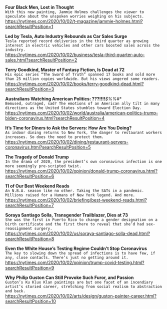 **Four Black Men, Lost in Thought**\
`With this new painting, Jammie Holmes challenges the viewer to speculate about the unspoken worries weighing on his subjects.`\
https://nytimes.com/2020/10/02/t-magazine/jammie-holmes.html?searchResultPosition=1

**Led by Tesla, Auto Industry Rebounds as Car Sales Surge**\
`Tesla reported record deliveries in the third quarter as growing interest in electric vehicles and other cars boosted sales across the industry.`\
https://nytimes.com/2020/10/02/business/tesla-third-quarter-auto-sales.html?searchResultPosition=2

**Terry Goodkind, Master of Fantasy Fiction, Is Dead at 72**\
`His epic series “The Sword of Truth” spanned 17 books and sold more than 25 million copies worldwide. But his views angered some readers.`\
https://nytimes.com/2020/10/02/books/terry-goodkind-dead.html?searchResultPosition=3

**Australians Watching American Politics: ???!!!!***$%%#**\
`Bemused, outraged, sad? The emotions of an American ally tilt in many directions as the United States stumbles toward Election Day.`\
https://nytimes.com/2020/10/02/world/australia/american-politics-trump-biden-coronavirus.html?searchResultPosition=4

**It’s Time for Diners to Ask the Servers: How Are You Doing?**\
`As indoor dining returns to New York, the danger to restaurant workers increases. So does the need to protect them.`\
https://nytimes.com/2020/10/02/dining/restaurant-servers-coronavirus.html?searchResultPosition=5

**The Tragedy of Donald Trump**\
`In the drama of 2020, the president’s own coronavirus infection is one more seemingly pre-scripted twist.`\
https://nytimes.com/2020/10/02/opinion/donald-trump-coronavirus.html?searchResultPosition=6

**11 of Our Best Weekend Reads**\
`An N.B.A. season like no other. Taking the SATs in a pandemic. Millions raised for a Humans of New York legend. And more.`\
https://nytimes.com/2020/10/02/briefing/best-weekend-reads.html?searchResultPosition=7

**Soraya Santiago Solla, Transgender Trailblazer, Dies at 73**\
`She was the first in Puerto Rico to change a gender designation on a birth certificate and the first there to reveal that she’d had sex-reassignment surgery.`\
https://nytimes.com/2020/10/02/us/soraya-santiago-solla-dead.html?searchResultPosition=8

**Even the White House’s Testing Regime Couldn’t Stop Coronavirus**\
`The key to slowing down the spread of infections is to have few, if any, close contacts. There’s just no getting around it.`\
https://nytimes.com/2020/10/02/opinion/trump-covid-testing.html?searchResultPosition=9

**Why Philip Guston Can Still Provoke Such Furor, and Passion**\
`Guston’s Ku Klux Klan paintings are but one facet of an incendiary artist’s storied career, stretching from social realism to abstraction and back.`\
https://nytimes.com/2020/10/02/arts/design/guston-painter-career.html?searchResultPosition=10

